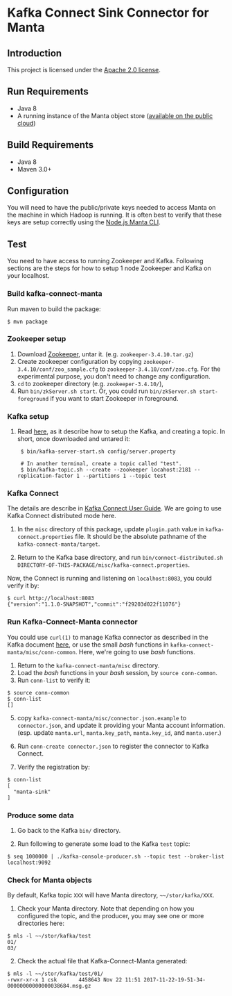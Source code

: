 # Kafka Connect Sink Connector for Manta

## Introduction


This project is licensed under the [Apache 2.0 license](LICENSE.txt).

## Run Requirements
 * Java 8
 * A running instance of the Manta object store ([available on the public cloud](https://www.joyent.com/object-storage))

## Build Requirements
 * Java 8
 * Maven 3.0+
 
## Configuration

You will need to have the public/private keys needed to access Manta on the machine
in which Hadoop is running. It is often best to verify that these keys are setup
correctly using the [Node.js Manta CLI](https://www.npmjs.com/package/manta).



## Test

You need to have access to running Zookeeper and Kafka.  Following sections are the steps for how to setup 1 node Zookeeper and Kafka on your localhost.


### Build kafka-connect-manta

Run maven to build the package:

```
$ mvn package
```

### Zookeeper setup

1. Download [Zookeeper](https://zookeeper.apache.org/releases.html), untar it. (e.g. `zookeeper-3.4.10.tar.gz`)
2. Create zookeeper configuration by copying `zookeeper-3.4.10/conf/zoo_sample.cfg` to `zookeeper-3.4.10/conf/zoo.cfg`.  For the experimental purpose, you don't need to change any configuration.
2. `cd` to zookeeper directory (e.g. `zookeeper-3.4.10/`),
3. Run `bin/zkServer.sh start`.   Or, you could run `bin/zkServer.sh start-foreground` if you want to start Zookeeper in foreground.

### Kafka setup

1. Read [here](https://kafka.apache.org/quickstart), as it describe how to setup the Kafka, and creating a topic.  In short, once downloaded and untared it:

        $ bin/kafka-server-start.sh config/server.property
        
        # In another terminal, create a topic called "test".
        $ bin/kafka-topic.sh --create --zookeeper locahost:2181 --replication-factor 1 --partitions 1 --topic test

### Kafka Connect

The details are describe in [Kafka Connect User Guide](https://kafka.apache.org/documentation/#connect_user).  We are going to use Kafka Connect distributed mode here.

1. In the `misc` directory of this package, update `plugin.path` value in `kafka-connect.properties` file.   It should be the absolute pathname of the `kafka-connect-manta/target`.

2. Return to the Kafka base directory, and run `bin/connect-distributed.sh DIRECTORY-OF-THIS-PACKAGE/misc/kafka-connect.properties`.

Now, the Connect is running and listening on `localhost:8083`,  you could verify it by:

```
$ curl http://localhost:8083
{"version":"1.1.0-SNAPSHOT","commit":"f29203d022f11076"}
```

### Run Kafka-Connect-Manta connector

You could use `curl(1)` to manage Kafka connector as described in the Kafka document [here](https://kafka.apache.org/documentation/#connect_rest), or use the small *bash* functions in `kafka-connect-manta/misc/conn-common`.  Here, we're going to use *bash* functions.

1. Return to the `kafka-connect-manta/misc` directory.
2. Load the *bash* functions in your *bash* session, by `source conn-common`.
3. Run `conn-list` to verify it:

```
$ source conn-common
$ conn-list
[]
```

5. copy `kafka-connect-manta/misc/connector.json.example` to `connector.json`, and update it providing your Manta account information. (esp. update `manta.url`, `manta.key_path`, `manta.key_id`, and `manta.user`.)

6. Run `conn-create connector.json` to register the connector to Kafka Connect.
6. Verify the registration by:

```
$ conn-list
[
  "manta-sink"
]
```

### Produce some data

1. Go back to the Kafka `bin/` directory.

2. Run following to generate some load to the Kafka `test` topic:

```
$ seq 1000000 | ./kafka-console-producer.sh --topic test --broker-list localhost:9092
```

### Check for Manta objects

By default, Kafka topic `XXX` will have Manta directory, `~~/stor/kafka/XXX`.

1. Check your Manta directory.  Note that depending on how you configured the topic, and the producer, you may see one or more directories here:

```
$ mls -l ~~/stor/kafka/test
01/
03/
```

2. Check the actual file that Kafka-Connect-Manta generated:

```
$ mls -l ~~/stor/kafka/test/01/
-rwxr-xr-x 1 csk       4458643 Nov 22 11:51 2017-11-22-19-51-34-00000000000000038684.msg.gz
```





   
   

